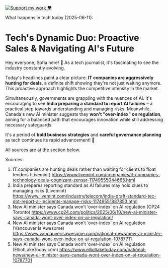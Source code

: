 [![Support my work ❤️](https://img.shields.io/badge/Support%20my%20work%20❤️-orange?style=for-the-badge&logo=patreon&logoColor=white)](https://www.patreon.com/c/orobocigano)

What happens in tech today (2025-06-11):

# **Tech's Dynamic Duo: Proactive Sales & Navigating AI's Future**

Hey everyone, Sofia here! 👋 As a tech journalist, it's fascinating to see the industry constantly evolving.

Today's headlines paint a clear picture: **IT companies are aggressively hunting for deals**, a definite shift showing they're not just waiting anymore. This proactive approach highlights the competitive intensity in the market.

Simultaneously, governments are grappling with the nuances of AI. It's encouraging to see **India preparing a standard to report AI failures** – a practical step towards understanding and managing risks. Meanwhile, Canada's new AI minister suggests they **won't "over-index" on regulation**, aiming for a balanced path that encourages innovation while still addressing necessary safeguards.

It's a period of **bold business strategies** and **careful governance planning** as tech continues its rapid advancement! 🚀

All sources are at the section below.

Sources:
1. IT companies are hunting deals rather than waiting for clients to float tenders (Livemint)
   https://www.livemint.com/companies/it-companies-technology-deals-cognizant-zensar-11749555044665.html
2. India prepares reporting standard as AI failures may hold clues to managing risks (Livemint)
   https://www.livemint.com/industry/telecom/india-draft-standard-tec-dot-report-ai-incidents-manage-risks-11749551887853.html
3. New AI minister says Canada won’t ‘over-index’ on AI regulation (CP24 Toronto)
   https://www.cp24.com/politics/2025/06/10/new-ai-minister-says-canada-wont-over-index-on-ai-regulation/
4. New AI minister says Canada won’t ‘over-index’ on AI regulation (Vancouver Is Awesome)
   https://www.vancouverisawesome.com/national-news/new-ai-minister-says-canada-wont-over-index-on-ai-regulation-10787711
5. New AI minister says Canada won’t ‘over-index’ on AI regulation (ElliotLakeToday.com)
   https://www.elliotlaketoday.com/national-news/new-ai-minister-says-canada-wont-over-index-on-ai-regulation-10787701
